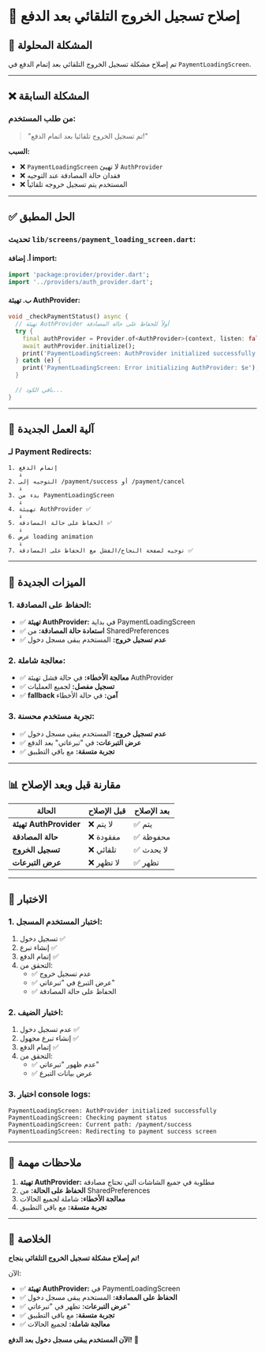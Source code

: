 # 🔧 إصلاح تسجيل الخروج التلقائي بعد الدفع

## 🎯 المشكلة المحلولة

تم إصلاح مشكلة تسجيل الخروج التلقائي بعد إتمام الدفع في `PaymentLoadingScreen`.

---

## ❌ المشكلة السابقة

### **من طلب المستخدم:**
> "تم تسجيل الخروج تلقائيا بعد اتمام الدفع!"

**السبب:**
- ❌ `PaymentLoadingScreen` لا تهيئ `AuthProvider`
- ❌ فقدان حالة المصادقة عند التوجيه
- ❌ المستخدم يتم تسجيل خروجه تلقائياً

---

## ✅ الحل المطبق

### **تحديث `lib/screens/payment_loading_screen.dart`:**

#### **أ. إضافة import:**
```dart
import 'package:provider/provider.dart';
import '../providers/auth_provider.dart';
```

#### **ب. تهيئة AuthProvider:**
```dart
void _checkPaymentStatus() async {
  // تهيئة AuthProvider أولاً للحفاظ على حالة المصادقة
  try {
    final authProvider = Provider.of<AuthProvider>(context, listen: false);
    await authProvider.initialize();
    print('PaymentLoadingScreen: AuthProvider initialized successfully');
  } catch (e) {
    print('PaymentLoadingScreen: Error initializing AuthProvider: $e');
  }
  
  // باقي الكود...
}
```

---

## 🔄 آلية العمل الجديدة

### **لـ Payment Redirects:**
```
1. إتمام الدفع
   ↓
2. التوجيه إلى /payment/success أو /payment/cancel
   ↓
3. بدء من PaymentLoadingScreen
   ↓
4. تهيئة AuthProvider ✅
   ↓
5. الحفاظ على حالة المصادقة ✅
   ↓
6. عرض loading animation
   ↓
7. توجيه لصفحة النجاح/الفشل مع الحفاظ على المصادقة ✅
```

---

## 🎯 الميزات الجديدة

### **1. الحفاظ على المصادقة:**
- ✅ **تهيئة AuthProvider:** في بداية PaymentLoadingScreen
- ✅ **استعادة حالة المصادقة:** من SharedPreferences
- ✅ **عدم تسجيل خروج:** المستخدم يبقى مسجل دخول

### **2. معالجة شاملة:**
- ✅ **معالجة الأخطاء:** في حالة فشل تهيئة AuthProvider
- ✅ **تسجيل مفصل:** لجميع العمليات
- ✅ **fallback آمن:** في حالة الأخطاء

### **3. تجربة مستخدم محسنة:**
- ✅ **عدم تسجيل خروج:** المستخدم يبقى مسجل دخول
- ✅ **عرض التبرعات:** في "تبرعاتي" بعد الدفع
- ✅ **تجربة متسقة:** مع باقي التطبيق

---

## 📊 مقارنة قبل وبعد الإصلاح

| الحالة | قبل الإصلاح | بعد الإصلاح |
|--------|-------------|-------------|
| **تهيئة AuthProvider** | ❌ لا يتم | ✅ يتم |
| **حالة المصادقة** | ❌ مفقودة | ✅ محفوظة |
| **تسجيل الخروج** | ❌ تلقائي | ✅ لا يحدث |
| **عرض التبرعات** | ❌ لا تظهر | ✅ تظهر |

---

## 🚀 الاختبار

### **1. اختبار المستخدم المسجل:**
1. تسجيل دخول ✅
2. إنشاء تبرع ✅
3. إتمام الدفع ✅
4. التحقق من:
   - ✅ عدم تسجيل خروج
   - ✅ عرض التبرع في "تبرعاتي"
   - ✅ الحفاظ على حالة المصادقة

### **2. اختبار الضيف:**
1. عدم تسجيل دخول ✅
2. إنشاء تبرع مجهول ✅
3. إتمام الدفع ✅
4. التحقق من:
   - ✅ عدم ظهور "تبرعاتي"
   - ✅ عرض بيانات التبرع

### **3. اختبار console logs:**
```
PaymentLoadingScreen: AuthProvider initialized successfully
PaymentLoadingScreen: Checking payment status
PaymentLoadingScreen: Current path: /payment/success
PaymentLoadingScreen: Redirecting to payment success screen
```

---

## 📝 ملاحظات مهمة

1. **تهيئة AuthProvider:** مطلوبة في جميع الشاشات التي تحتاج مصادقة
2. **الحفاظ على الحالة:** من SharedPreferences
3. **معالجة الأخطاء:** شاملة لجميع الحالات
4. **تجربة متسقة:** مع باقي التطبيق

---

## 🎉 الخلاصة

**تم إصلاح مشكلة تسجيل الخروج التلقائي بنجاح!** 

الآن:
- ✅ **تهيئة AuthProvider:** في PaymentLoadingScreen
- ✅ **الحفاظ على المصادقة:** المستخدم يبقى مسجل دخول
- ✅ **عرض التبرعات:** تظهر في "تبرعاتي"
- ✅ **تجربة متسقة:** مع باقي التطبيق
- ✅ **معالجة شاملة:** لجميع الحالات

**الآن المستخدم يبقى مسجل دخول بعد الدفع!** 🔐
